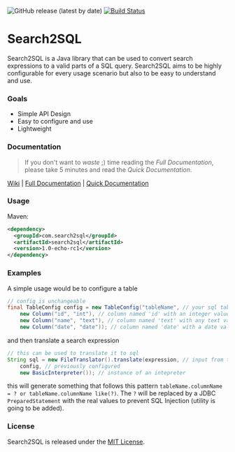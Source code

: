 
![GitHub release (latest by date)](https://img.shields.io/github/v/release/fuggerjaki61/search2sql) [![Build Status](https://travis-ci.org/fuggerjaki61/search2sql.svg?branch=master)](https://travis-ci.org/fuggerjaki61/search2sql) 

# Search2SQL

Search2SQL is a Java library that can be used to convert search expressions to a valid parts of a SQL query. Search2SQL aims to be highly configurable for every usage scenario but also to be easy to understand and use. 

### Goals
 - Simple API Design
 - Easy to configure and use
 - Lightweight 

### Documentation

 > If you don't want to *waste* ;) time reading the *Full Documentation*, please take 5 minutes and read the *Quick Documentation*.

[Wiki](https://github.com/fuggerjaki61/Search2SQL/wiki) | [Full Documentation](https://github.com/fuggerjaki61/Search2SQL/wiki/Full-Documentation) | [Quick Documentation](https://github.com/fuggerjaki61/Search2SQL/wiki/Quick-Documentation)

### Usage
Maven:
```xml
<dependency>
  <groupId>com.search2sql</groupId>
  <artifactId>search2sql</artifactId>
  <version>1.0-echo-rc1</version>
</dependency>
```

### Examples

A simple usage would be to configure a table

```java
// config is unchangeable
final TableConfig config = new TableConfig("tableName", // your sql table name
	new Column("id", "int"), // column named 'id' with an integer value
	new Column("name", "text"), // column named 'text' with any text value
	new Column("date", "date")); // column named 'date' with a date value
```

and then translate a search expression

```java
// this can be used to translate it to sql
String sql = new FileTranslator().translate(expression, // input from the user
	config, // previously configured
	new BasicInterpreter()); // instance of an intepreter
```

this will generate something that follows this pattern `tableName.columnName = ? or tableName.columnName like(?)`. The `?` will be replaced by a JDBC `PreparedStatement` with the real values to prevent SQL Injection (utility is going to be added).

### License

Search2SQL is released under the [MIT License](LICENSE).
